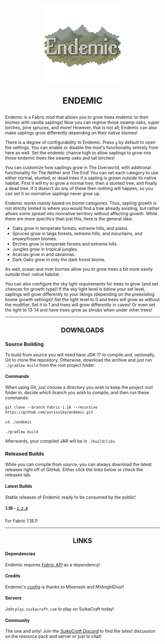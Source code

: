 <p align="center"><img src="https://github.com/yurisuika/Endemic/blob/Fabric-1.18/src/main/resources/assets/endemic/icon.png?raw=true" width="256" height="256"></p>

# <p align="center">ENDEMIC</p>

Endemic is a Fabric mod that allows you to grow trees endemic to their biomes with vanilla saplings! Now you can regrow those swamp oaks, super birches, pine spruces, and more! However, that is not all; Endemic can also make saplings grow differently depending on their native biomes!

There is a degree of configurability to Endemic. Press `g` by default to open the settings. You can enable or disable the mod's functionality entirely from here as well. Set the endemic chance high to allow saplings to grow into those endemic trees like swamp oaks and tall birches!

You can customize how saplings grow in The Overworld, with additional functionality for The Nether and The End! You can set each category to use either normal, stunted, or dead trees if a sapling is grown outside its native habitat. First it will try to grow a normal tree, then a stunted tree, and finally a dead tree. If it doesn't do any of these then nothing will happen, so you can set it so nonnative saplings never grow up.

Endemic works mainly based on biome categories. Thus, sapling growth is not strictly limited to where you would find a tree already existing, but rather allows some spread into nonnative territory without affecting growth. While there are more specifics than just this, here is the general idea:
- Oaks grow in temperate forests, extreme hills, and plains.
- Spruces grow in taiga forests, extreme hills, and mountains, and snowy/frozen biomes.
- Birches grow in temperate forests and extreme hills.
- Jungles grow in tropical jungles.
- Acacias grow in arid savannas.
- Dark Oaks grow in only the dark forest biome.

As well, ocean and river biomes allow you to grow trees a bit more easily outside their native habitat.

You can also configure the sky light requirements for trees to grow (and set chances for growth type)! If the sky light level is below your set level, saplings will grow differently to your likings (depending on the preexisting biome growth settings)! Set the light level to 0 and trees will grow as without the modifier. Set it to 1 and trees will grow differently in caves! Or even set the light to 13-14 and have trees grow as shrubs when under other trees!

---

## <p align="center">DOWNLOADS</p>

### Source Building

To build from source you will need have JDK 17 to compile and, optionally, Git to clone the repository. Otherwise, download the archive and just run `./gradlew build` from the root project folder.

#### Commands

When using Git, just choose a directory you wish to keep the project root folder in, decide which branch you wish to compile, and then run these commands:

```shell script
git clone --branch Fabric-1.18 --recursive https://github.com/yurisuika/endemic.git

cd ./endemic

./gradlew build
```

Afterwards, your compiled JAR will be in `./build/libs`.

### Released Builds

While you can compile from source, you can always download the latest releases right off of GitHub. Either click the links below or check the releases tab.

#### Latest Builds

Stable releases of Endemic ready to be consumed by the public!

##### 1.18 - [*`1.2.0`*](https://github.com/yurisuika/Endemic/releases/download/1.2.0/endemic-1.18.1-1.2.0.jar)

For Fabric 1.18.1!

---

## <p align="center">LINKS</p>

#### Dependencies

Endemic requires *[Fabric API](https://www.curseforge.com/minecraft/mc-mods/fabric-api)* as a dependency!

#### Credits

Endemic's *[config](https://github.com/TeamMidnightDust/MidnightLib)* is thanks to Minenash and MidnightDust!

#### Servers

Join *`play.suikacraft.com`* to play on SuikaCraft today!

#### Community

The one and only! Join the *[SuikaCraft Discord](https://discord.gg/0zdNEkQle7Qg9C1H)* to find the latest discussion on the resource pack and server or just to chat!
